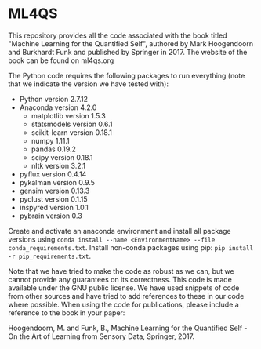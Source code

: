 # ML4QS

This repository provides all the code associated with the book titled "Machine Learning for the Quantified Self", authored by Mark Hoogendoorn and Burkhardt Funk and published by Springer in 2017. The website of the book can be found on ml4qs.org

The Python code requires the following packages to run everything (note that we indicate the version we have tested with):
- Python version 2.7.12
- Anaconda version 4.2.0
    - matplotlib version 1.5.3
    - statsmodels version 0.6.1
    - scikit-learn version 0.18.1
    - numpy 1.11.1
    - pandas 0.19.2
    - scipy version 0.18.1
    - nltk version 3.2.1 
- pyflux version 0.4.14
- pykalman version 0.9.5
- gensim version 0.13.3
- pyclust version 0.1.15
- inspyred version 1.0.1
- pybrain version 0.3

Create and activate an anaconda environment and install all package versions using `conda install --name <EnvironmentName> --file conda_requirements.txt`.
Install non-conda packages using pip: `pip install -r pip_requirements.txt`.

Note that we have tried to make the code as robust as we can, but we cannot provide any guarantees on its correctness. This code is made available under the GNU public license. We have used snippets of code from other sources and have tried to add references to these in our code where possible. When using the code for publications, please include a reference to the book in your paper:

Hoogendoorn, M. and Funk, B., Machine Learning for the Quantified Self - On the Art of Learning from Sensory Data, Springer, 2017.

